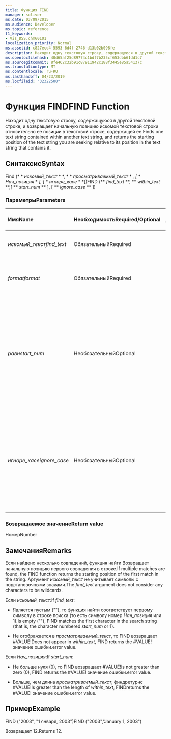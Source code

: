 ```yaml
---
title: Функция FIND
manager: soliver
ms.date: 03/09/2015
ms.audience: Developer
ms.topic: reference
f1_keywords:
- Vis_DSS.chm60101
localization_priority: Normal
ms.assetid: c827ecd4-5593-6d4f-2746-d13b02b098fe
description: Находит одну текстовую строку, содержащуюся в другой текстовой строке, и возвращает начальную позицию искомой текстовой строки относительно ее позиции в текстовой строке, содержащей ее.
ms.openlocfilehash: 40d65af25d89774c1bdf7b235cf653dbb61dd1c7
ms.sourcegitcommit: 8fe462c32b91c87911942c188f3445e85a54137c
ms.translationtype: MT
ms.contentlocale: ru-RU
ms.lasthandoff: 04/23/2019
ms.locfileid: "32322500"
---
```

# <a name="find-function"></a><span data-ttu-id="69b0a-103">Функция FIND</span><span class="sxs-lookup"><span data-stu-id="69b0a-103">FIND Function</span></span>

<span data-ttu-id="69b0a-104">Находит одну текстовую строку, содержащуюся в другой текстовой строке, и возвращает начальную позицию искомой текстовой строки относительно ее позиции в текстовой строке, содержащей ее.</span><span class="sxs-lookup"><span data-stu-id="69b0a-104">Finds one text string contained within another text string, and returns the starting position of the text string you are seeking relative to its position in the text string that contains it.</span></span>
  
## <a name="syntax"></a><span data-ttu-id="69b0a-105">Синтаксис</span><span class="sxs-lookup"><span data-stu-id="69b0a-105">Syntax</span></span>

<span data-ttu-id="69b0a-106">Find (\* \* *искомый_текст* \* \*, \* \* *просматриваемый_текст* \* *, [* \* *Нач_позиция* \* *], [* \* *игноре_касе* \* \*])</span><span class="sxs-lookup"><span data-stu-id="69b0a-106">FIND (\*\* *find_text* \*\*, \*\* *within_text* \*\*,[ \*\* *start_num* \*\* ], [ \*\* *ignore_case* \*\* ])</span></span> 
  
### <a name="parameters"></a><span data-ttu-id="69b0a-107">Параметры</span><span class="sxs-lookup"><span data-stu-id="69b0a-107">Parameters</span></span>

|<span data-ttu-id="69b0a-108">**Имя**</span><span class="sxs-lookup"><span data-stu-id="69b0a-108">**Name**</span></span>|<span data-ttu-id="69b0a-109">**Необходимость**</span><span class="sxs-lookup"><span data-stu-id="69b0a-109">**Required/Optional**</span></span>|<span data-ttu-id="69b0a-110">**Тип данных**</span><span class="sxs-lookup"><span data-stu-id="69b0a-110">**Data Type**</span></span>|<span data-ttu-id="69b0a-111">**Описание**</span><span class="sxs-lookup"><span data-stu-id="69b0a-111">**Description**</span></span>|
|:-----|:-----|:-----|:-----|
| <span data-ttu-id="69b0a-112">_искомый_текст_</span><span class="sxs-lookup"><span data-stu-id="69b0a-112">_find_text_</span></span> <br/> |<span data-ttu-id="69b0a-113">Обязательный</span><span class="sxs-lookup"><span data-stu-id="69b0a-113">Required</span></span>  <br/> |<span data-ttu-id="69b0a-114">**String**</span><span class="sxs-lookup"><span data-stu-id="69b0a-114">**String**</span></span> <br/> |<span data-ttu-id="69b0a-115">Текстовая строка, которую нужно найти.</span><span class="sxs-lookup"><span data-stu-id="69b0a-115">The text string you want to find.</span></span>  <br/> |
| <span data-ttu-id="69b0a-116">_format_</span><span class="sxs-lookup"><span data-stu-id="69b0a-116">_format_</span></span> <br/> |<span data-ttu-id="69b0a-117">Обязательный</span><span class="sxs-lookup"><span data-stu-id="69b0a-117">Required</span></span>  <br/> |<span data-ttu-id="69b0a-118">**String**</span><span class="sxs-lookup"><span data-stu-id="69b0a-118">**String**</span></span> <br/> |<span data-ttu-id="69b0a-119">Текстовая строка, содержащая текст, который требуется найти.</span><span class="sxs-lookup"><span data-stu-id="69b0a-119">The text string that contains the text you want to find.</span></span>  <br/> |
| <span data-ttu-id="69b0a-120">_равн_</span><span class="sxs-lookup"><span data-stu-id="69b0a-120">_start_num_</span></span> <br/> |<span data-ttu-id="69b0a-121">Необязательный</span><span class="sxs-lookup"><span data-stu-id="69b0a-121">Optional</span></span>  <br/> |<span data-ttu-id="69b0a-122">**Number**</span><span class="sxs-lookup"><span data-stu-id="69b0a-122">**Number**</span></span> <br/> |<span data-ttu-id="69b0a-123">Символ, с которого начинается поиск.</span><span class="sxs-lookup"><span data-stu-id="69b0a-123">The character at which to start the search.</span></span> <span data-ttu-id="69b0a-124">Первый символ в параметре _текст_для_поиска_ равен 1.</span><span class="sxs-lookup"><span data-stu-id="69b0a-124">The first character in  _within_text_ is 1.</span></span> <span data-ttu-id="69b0a-125">Если _аргумент нач_позиция_ отсутствует, предполагается, что он равен 1.</span><span class="sxs-lookup"><span data-stu-id="69b0a-125">If  _start_num_ is missing, it is assumed to be 1.</span></span>  <br/> |
| <span data-ttu-id="69b0a-126">_игноре_касе_</span><span class="sxs-lookup"><span data-stu-id="69b0a-126">_ignore_case_</span></span> <br/> |<span data-ttu-id="69b0a-127">Необязательный</span><span class="sxs-lookup"><span data-stu-id="69b0a-127">Optional</span></span>  <br/> |<span data-ttu-id="69b0a-128">**Boolean**</span><span class="sxs-lookup"><span data-stu-id="69b0a-128">**Boolean**</span></span> <br/> |<span data-ttu-id="69b0a-129">По умолчанию функция поиска учитывает регистр.</span><span class="sxs-lookup"><span data-stu-id="69b0a-129">By default, the FIND function is case-sensitive.</span></span> <span data-ttu-id="69b0a-130">Если вы хотите, чтобы функция поиска игнорировала регистр, установите для этого аргумента значение TRUE.</span><span class="sxs-lookup"><span data-stu-id="69b0a-130">If you want the FIND function to ignore case, set this argument to TRUE.</span></span>  <br/> |
   
### <a name="return-value"></a><span data-ttu-id="69b0a-131">Возвращаемое значение</span><span class="sxs-lookup"><span data-stu-id="69b0a-131">Return value</span></span>

<span data-ttu-id="69b0a-132">Номер</span><span class="sxs-lookup"><span data-stu-id="69b0a-132">Number</span></span>
  
## <a name="remarks"></a><span data-ttu-id="69b0a-133">Замечания</span><span class="sxs-lookup"><span data-stu-id="69b0a-133">Remarks</span></span>

<span data-ttu-id="69b0a-134">Если найдено несколько совпадений, функция найти Возвращает начальную позицию первого совпадения в строке.</span><span class="sxs-lookup"><span data-stu-id="69b0a-134">If multiple matches are found, the FIND function returns the starting position of the first match in the string.</span></span> <span data-ttu-id="69b0a-135">Аргумент _искомый_текст_ не учитывает символы с подстановочными знаками.</span><span class="sxs-lookup"><span data-stu-id="69b0a-135">The  _find_text_ argument does not consider any characters to be wildcards.</span></span> 
  
<span data-ttu-id="69b0a-136">Если _искомый_текст_:</span><span class="sxs-lookup"><span data-stu-id="69b0a-136">If  _find_text_:</span></span>
  
-  <span data-ttu-id="69b0a-137">Является пустым (""), то функция найти соответствует первому символу в строке поиска (то есть символу номер _Нач_позиция_ или 1).</span><span class="sxs-lookup"><span data-stu-id="69b0a-137">Is empty (""), FIND matches the first character in the search string (that is, the character numbered  _start_num_ or 1).</span></span> 
    
- <span data-ttu-id="69b0a-138">Не отображается в _просматриваемый_текст_, то FIND возвращает #VALUE!</span><span class="sxs-lookup"><span data-stu-id="69b0a-138">Does not appear in  _within_text_, FIND returns the #VALUE!</span></span> <span data-ttu-id="69b0a-139">значение ошибки.</span><span class="sxs-lookup"><span data-stu-id="69b0a-139">error value.</span></span> 
    
<span data-ttu-id="69b0a-140">Если _Нач_позиция_:</span><span class="sxs-lookup"><span data-stu-id="69b0a-140">If  _start_num_:</span></span>
  
- <span data-ttu-id="69b0a-141">Не больше нуля (0), то FIND возвращает #VALUE!</span><span class="sxs-lookup"><span data-stu-id="69b0a-141">Is not greater than zero (0), FIND returns the #VALUE!</span></span> <span data-ttu-id="69b0a-142">значение ошибки.</span><span class="sxs-lookup"><span data-stu-id="69b0a-142">error value.</span></span> 
    
- <span data-ttu-id="69b0a-143">Больше, чем длина _просматриваемый_текст_, финдретурнс #VALUE!</span><span class="sxs-lookup"><span data-stu-id="69b0a-143">Is greater than the length of  _within_text_, FINDreturns the #VALUE!</span></span> <span data-ttu-id="69b0a-144">значение ошибки.</span><span class="sxs-lookup"><span data-stu-id="69b0a-144">error value.</span></span> 
    
## <a name="example"></a><span data-ttu-id="69b0a-145">Пример</span><span class="sxs-lookup"><span data-stu-id="69b0a-145">Example</span></span>

<span data-ttu-id="69b0a-146">FIND ("2003", "1 января, 2003")</span><span class="sxs-lookup"><span data-stu-id="69b0a-146">FIND ("2003","January 1, 2003")</span></span> 
  
<span data-ttu-id="69b0a-147">Возвращает 12.</span><span class="sxs-lookup"><span data-stu-id="69b0a-147">Returns 12.</span></span> 
  

